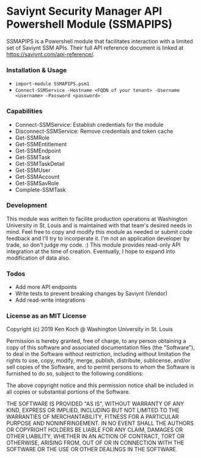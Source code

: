 # Saviynt Security Manager API Powershell Module (SSMAPIPS)

SSMAPIPS is a Powershell module that facilitates interaction with a limited set of Saviynt SSM APIs. Their full API reference document is linked at https://saviynt.com/api-reference/. 

### Installation & Usage

- `import-module SSMAPIPS.psm1`
- `Connect-SSMService -Hostname <FQDN of your tenant> -Username <username> -Password <password>`

### Capabilities
- Connect-SSMService: Establish credentials for the module
- Disconnect-SSMService: Remove credentials and token cache
- Get-SSMRole
- Get-SSMEntitlement
- Get-SSMEndpoint
- Get-SSMTask
- Get-SSMTaskDetail
- Get-SSMUser
- Get-SSMAccount
- Get-SSMSavRole
- Complete-SSMTask

### Development

This module was written to facilite production operations at Washington University in St. Louis and is maintained with that team's desired needs in mind. Feel free to copy and modify this module as needed or submit code feedback and I'll try to incorperate it. I'm not an application developer by trade, so don't judge my code. :) This module provides read-only API integration at the time of creation. Eventually, I hope to expand into modification of data also.

### Todos

 - Add more API endpoints
 - Write tests to prevent breaking changes by Saviynt (Vendor)
 - Add read-write integrations

### License as an MIT License

Copyright (c) 2019 Ken Koch @ Washington University in St. Louis

Permission is hereby granted, free of charge, to any person obtaining a copy
of this software and associated documentation files (the "Software"), to deal
in the Software without restriction, including without limitation the rights
to use, copy, modify, merge, publish, distribute, sublicense, and/or sell
copies of the Software, and to permit persons to whom the Software is
furnished to do so, subject to the following conditions:

The above copyright notice and this permission notice shall be included in all
copies or substantial portions of the Software.

THE SOFTWARE IS PROVIDED "AS IS", WITHOUT WARRANTY OF ANY KIND, EXPRESS OR
IMPLIED, INCLUDING BUT NOT LIMITED TO THE WARRANTIES OF MERCHANTABILITY,
FITNESS FOR A PARTICULAR PURPOSE AND NONINFRINGEMENT. IN NO EVENT SHALL THE
AUTHORS OR COPYRIGHT HOLDERS BE LIABLE FOR ANY CLAIM, DAMAGES OR OTHER
LIABILITY, WHETHER IN AN ACTION OF CONTRACT, TORT OR OTHERWISE, ARISING FROM,
OUT OF OR IN CONNECTION WITH THE SOFTWARE OR THE USE OR OTHER DEALINGS IN THE
SOFTWARE.
